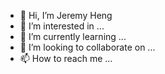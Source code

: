 - 👋 Hi, I’m Jeremy Heng
- 👀 I’m interested in ...
- 🌱 I’m currently learning ...
- 💞️ I’m looking to collaborate on ...
- 📫 How to reach me ...

<!---
weyseing/weyseing is a ✨ special ✨ repository because its `README.md` (this file) appears on your GitHub profile.
You can click the Preview link to take a look at your changes.
--->
